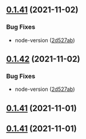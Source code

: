 ## [0.1.41](https://github.com/yooseongsil/test-ss-ui/compare/v0.1.40...v0.1.41) (2021-11-02)


### Bug Fixes

* node-version ([2d527ab](https://github.com/yooseongsil/test-ss-ui/commit/2d527ab84b0b5ed64655f4baaf24381281274645))



## [0.1.42](https://github.com/yooseongsil/test-ss-ui/compare/v0.1.40...v0.1.42) (2021-11-02)


### Bug Fixes

* node-version ([2d527ab](https://github.com/yooseongsil/test-ss-ui/commit/2d527ab84b0b5ed64655f4baaf24381281274645))



## [0.1.41](https://github.com/yooseongsil/test-ss-ui/compare/v0.1.40...v0.1.41) (2021-11-01)



## [0.1.41](https://github.com/yooseongsil/test-ss-ui/compare/v0.1.40...v0.1.41) (2021-11-01)



